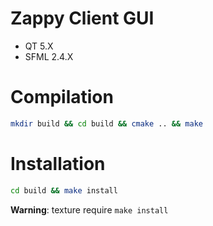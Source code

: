 # Zappy Client GUI

- QT 5.X
- SFML 2.4.X

# Compilation

```sh
mkdir build && cd build && cmake .. && make
```

# Installation

```sh
cd build && make install
```

__Warning__: texture require ```make install```

